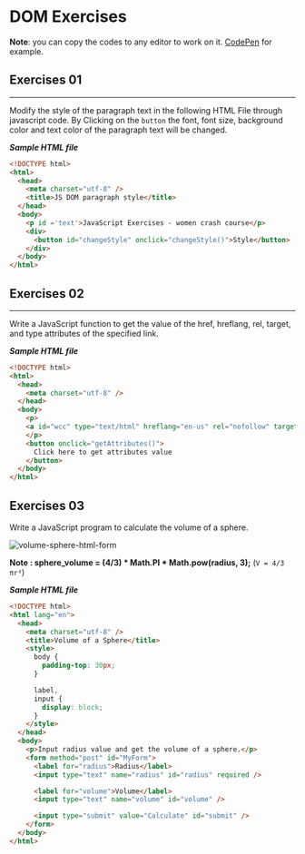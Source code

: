 # DOM Exercises

**Note**: you can copy the codes to any editor to work on it. [CodePen](https://codepen.io/pen/) for example.

## Exercises 01

------------
Modify the style of the paragraph text in the following HTML File through javascript code.
By Clicking on the `button` the font, font size, background color and text color of the paragraph text will be changed.

***Sample HTML file***

```html
<!DOCTYPE html>
<html>
  <head>
    <meta charset="utf-8" />
    <title>JS DOM paragraph style</title>
  </head>
  <body>
    <p id ='text'>JavaScript Exercises - women crash course</p>
    <div>
      <button id="changeStyle" onclick="changeStyle()">Style</button>
    </div>
  </body>
</html>
```

## Exercises 02

------------
Write a JavaScript function to get the value of the href, hreflang, rel, target, and type attributes of the specified link.

***Sample HTML file***

```html
<!DOCTYPE html>
<html>
  <head>
    <meta charset="utf-8" />
  </head>
  <body>
    <p>
    <a id="wcc" type="text/html" hreflang="en-us" rel="nofollow" target="_self" href="https://github.com/gazaskygeeks/women-crash-course">WCC</a>
    </p>
    <button onclick="getAttributes()">
      Click here to get attributes value
    </button>
  </body>
</html>
```

## Exercises 03

Write a JavaScript program to calculate the volume of a sphere.

![volume-sphere-html-form](https://user-images.githubusercontent.com/29041512/80140792-297d3b00-85b1-11ea-923a-edb7c3cdb7e8.png)

**Note : sphere_volume = (4/3) * Math.PI * Math.pow(radius, 3);** (`V = 4/3 πr³`)

***Sample HTML file***

```html
<!DOCTYPE html>
<html lang="en">
  <head>
    <meta charset="utf-8" />
    <title>Volume of a Sphere</title>
    <style>
      body {
        padding-top: 30px;
      }

      label,
      input {
        display: block;
      }
    </style>
  </head>
  <body>
    <p>Input radius value and get the volume of a sphere.</p>
    <form method="post" id="MyForm">
      <label for="radius">Radius</label>
      <input type="text" name="radius" id="radius" required />

      <label for="volume">Volume</label>
      <input type="text" name="volume" id="volume" />

      <input type="submit" value="Calculate" id="submit" />
    </form>
  </body>
</html>
```
